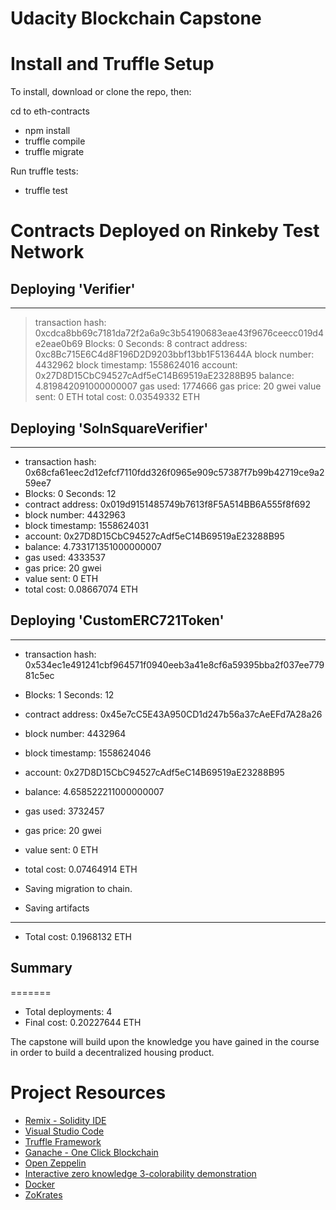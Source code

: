 # Udacity Blockchain Capstone
# Install and Truffle Setup

To install, download or clone the repo, then:

cd to eth-contracts

- npm install 
- truffle compile
- truffle migrate

Run truffle tests:

- truffle test

# Contracts Deployed on Rinkeby Test Network
  ## Deploying 'Verifier'
   --------------------
   > transaction hash:    0xcdca8bb69c7181da72f2a6a9c3b54190683eae43f9676ceecc019d4e2eae0b69
   > Blocks: 0            Seconds: 8
   > contract address:    0xc8Bc715E6C4d8F196D2D9203bbf13bb1F513644A
   > block number:        4432962
   > block timestamp:     1558624016
   > account:             0x27D8D15CbC94527cAdf5eC14B69519aE23288B95
   > balance:             4.819842091000000007
   > gas used:            1774666
   > gas price:           20 gwei
   > value sent:          0 ETH
   > total cost:          0.03549332 ETH


   ## Deploying 'SolnSquareVerifier'
   ------------------------------
   - transaction hash:    0x68cfa61eec2d12efcf7110fdd326f0965e909c57387f7b99b42719ce9a259ee7
   - Blocks: 0            Seconds: 12
   - contract address:    0x019d9151485749b7613f8F5A514BB6A555f8f692
   - block number:        4432963
   - block timestamp:     1558624031
   - account:             0x27D8D15CbC94527cAdf5eC14B69519aE23288B95
   - balance:             4.733171351000000007
   - gas used:            4333537
   - gas price:           20 gwei
   - value sent:          0 ETH
   - total cost:          0.08667074 ETH


   ## Deploying 'CustomERC721Token'
   -----------------------------
   - transaction hash:    0x534ec1e491241cbf964571f0940eeb3a41e8cf6a59395bba2f037ee77981c5ec
   - Blocks: 1            Seconds: 12
   - contract address:    0x45e7cC5E43A950CD1d247b56a37cAeEFd7A28a26
   - block number:        4432964
   - block timestamp:     1558624046
   - account:             0x27D8D15CbC94527cAdf5eC14B69519aE23288B95
   - balance:             4.658522211000000007
   - gas used:            3732457
   - gas price:           20 gwei
   - value sent:          0 ETH
   - total cost:          0.07464914 ETH


   - Saving migration to chain.
   - Saving artifacts
   -------------------------------------
   - Total cost:           0.1968132 ETH


## Summary
=======
- Total deployments:   4
- Final cost:          0.20227644 ETH

The capstone will build upon the knowledge you have gained in the course in order to build a decentralized housing product. 

# Project Resources

* [Remix - Solidity IDE](https://remix.ethereum.org/)
* [Visual Studio Code](https://code.visualstudio.com/)
* [Truffle Framework](https://truffleframework.com/)
* [Ganache - One Click Blockchain](https://truffleframework.com/ganache)
* [Open Zeppelin ](https://openzeppelin.org/)
* [Interactive zero knowledge 3-colorability demonstration](http://web.mit.edu/~ezyang/Public/graph/svg.html)
* [Docker](https://docs.docker.com/install/)
* [ZoKrates](https://github.com/Zokrates/ZoKrates)
